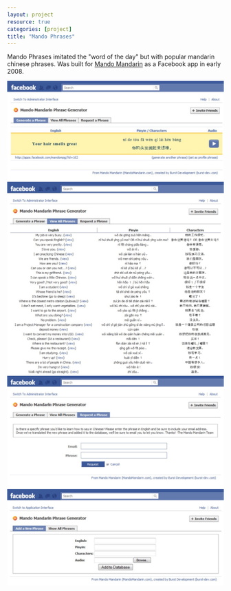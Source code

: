 ```yaml
---
layout: project
resource: true
categories: [project]
title: "Mando Phrases"
---
```


Mando Phrases imitated the "word of the day" but with popular mandarin chinese phrases. Was built
for [Mando Mandarin](http://mandomandarin) as a Facebook app in early 2008.

![screenshot](00.jpg)
![screenshot](01.jpg)
![screenshot](02.jpg)
![screenshot](03.jpg)
